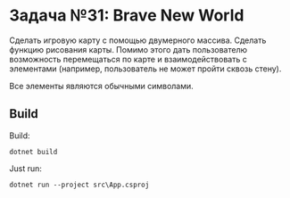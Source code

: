 ﻿# Задача №31: Brave New World
Сделать игровую карту с помощью двумерного массива. Сделать функцию рисования карты. Помимо этого дать пользователю возможность перемещаться по карте и взаимодействовать с элементами (например, пользователь не может пройти сквозь стену).

Все элементы являются обычными символами.

## Build

Build:
```
dotnet build
```

Just run:
```
dotnet run --project src\App.csproj
```
